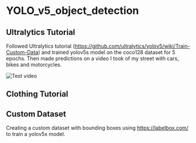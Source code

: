 # YOLO_v5_object_detection

## Ultralytics Tutorial

Followed Ultralytics tutorial (https://github.com/ultralytics/yolov5/wiki/Train-Custom-Data) and trained yolov5s model on the coco128 dataset for 5 epochs. Then made predictions on a video I took of my street with cars, bikes and motorcycles.

![Test video](https://github.com/K-Schubert/YOLOv5_object_detection/blob/master/street_vid.gif "Logo Title Text 1")

## Clothing Tutorial

## Custom Dataset

Creating a custom dataset with bounding boxes using https://labelbox.com/ to train a yolov5x model.
